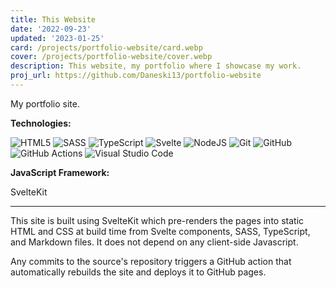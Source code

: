 ```yaml
---
title: This Website
date: '2022-09-23'
updated: '2023-01-25'
card: /projects/portfolio-website/card.webp
cover: /projects/portfolio-website/cover.webp
description: This website, my portfolio where I showcase my work.
proj_url: https://github.com/Daneski13/portfolio-website
---
```


My portfolio site.

**Technologies:**

![HTML5](https://img.shields.io/badge/html5-%23E34F26.svg?style=for-the-badge&logo=html5&logoColor=white)
![SASS](https://img.shields.io/badge/SASS-hotpink.svg?style=for-the-badge&logo=SASS&logoColor=white)
![TypeScript](https://img.shields.io/badge/typescript-%23007ACC.svg?style=for-the-badge&logo=typescript&logoColor=white)
![Svelte](https://img.shields.io/badge/svelte-%23f1413d.svg?style=for-the-badge&logo=svelte&logoColor=white)
![NodeJS](https://img.shields.io/badge/node.js-6DA55F?style=for-the-badge&logo=node.js&logoColor=white)
![Git](https://img.shields.io/badge/git-%23F05033.svg?style=for-the-badge&logo=git&logoColor=white)
![GitHub](https://img.shields.io/badge/github-%23121011.svg?style=for-the-badge&logo=github&logoColor=white)
![GitHub Actions](https://img.shields.io/badge/github%20actions-%232671E5.svg?style=for-the-badge&logo=githubactions&logoColor=white)
![Visual Studio Code](https://img.shields.io/badge/Visual%20Studio%20Code-0078d7.svg?style=for-the-badge&logo=visual-studio-code&logoColor=white)

**JavaScript Framework:**

SvelteKit

---

This site is built using SvelteKit which pre-renders the pages into static HTML and CSS at build time from Svelte components, SASS, TypeScript, and Markdown files. It does not depend on any client-side Javascript.

Any commits to the source's repository triggers a GitHub action that automatically rebuilds the site and deploys it to GitHub pages.
